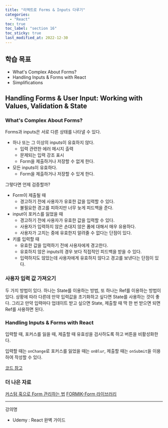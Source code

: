 ```yaml
---
title: "리액트로 Forms & Inputs 다루기"
categories:
  - "React"
toc: true
toc_label: "section 16"
toc_sticky: true
last_modified_at: 2022-12-30
---
```


## 학습 목표

- What's Complex About Forms?
- Handling Inputs & Forms with React
- Simplifications

## Handling Forms & User Input: Working with Values, Validation & State

### What's Complex About Forms?

Forms과 inputs은 서로 다른 상태를 나타낼 수 있다.

- 하나 또는 그 이상의 inputs이 유효하지 않다.
  - 입력 관련한 에러 메시지 출력
  - 문제되는 입력 강조 표시
  - Form을 제출하거나 저장할 수 없게 한다.
- 모든 inputs이 유효하다.
  - Form을 제출하거나 저장할 수 있게 한다.

그렇다면 언제 검증할까?

- Form이 제출될 때
  - 경고하기 전에 사용자가 유효한 값을 입력할 수 있다.
  - 불필요한 경고를 피하지만 너무 늦게 피드백을 준다.
- input이 포커스를 잃었을 때
  - 경고하기 전에 사용자가 유효한 값을 입력할 수 있다.
  - 사용자가 입력하지 않은 손대지 않은 폼에 대해서 매우 유용하다.
  - 사용자가 고치는 중에 유효한지 알려줄 수 없다는 단점이 있다.
- 키를 입력할 때
  - 유효한 값을 입력하기 전에 사용자에게 경고한다.
  - 유효하지 않은 inputs의 경우 보다 직접적인 피드백을 받을 수 있다.
  - 입력하지도 않았는데 사용자에게 유효하지 않다고 경고를 보낸다는 단점이 있다.

### 사용자 입력 값 가져오기

두 가지 방법이 있다. 하나는 State를 이용하는 방법, 또 하나는 Ref를 이용하는 방법이 있다. 상황에 따라 다른데 만약 입력값을 초기화하고 싶다면 State를 사용하는 것이 좋다. 그리고 만약 입력마다 업데이트 받고 싶으면 State, 제출할 때 딱 한 번 받으면 되면 Ref를 사용하면 된다.

### Handling Inputs & Forms with React

입력할 때, 포커스를 잃을 때, 제출할 때 유효성을 검사하도록 하고 버튼을 비활성화한다.

입력할 때는 `onChange`로 포커스를 잃었을 때는 `onBlur`, 제출할 때는 `onSubmit`을 이용하여 작성할 수 있다.

[코드 참고](https://github.com/jhan117/react-practice-projects/blob/section16/section16/src/components/SimpleInput.js)

### 더 나은 자료

[커스텀 훅으로 Form 관리하는 법](https://academind.com/tutorials/reactjs-a-custom-useform-hook)
[FORMIK-Form 라이브러리](https://formik.org/)

---

강의명

- Udemy : React 완벽 가이드
